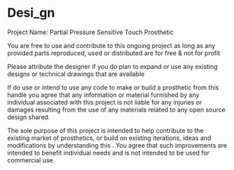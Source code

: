 # Desi_gn

Project Name: Partial Pressure Sensitive Touch Prosthetic

You are free to use and contribute to this ongoing project as long as any provided parts reproduced, used or distributed are for free & not for profit 

Please attribute the designer if you do plan to expand or use any existing designs or technical drawings that are available

If do use or intend to use any code to make or build a prosthetic from this handle you agree that any information or material furnished by any individual associated with this project is not liable for any injuries or damages resulting from the use of any materials related to any open source design shared.

The sole purpose of this project is intended to help contribute to the existing market of prosthetics, or  build on existing iterations, ideas and modifications by understanding this . You agree  that such improvements are intended to benefit individual needs and is not intended to be used for commercial use.
